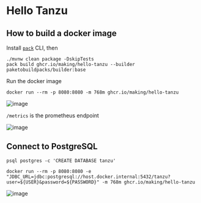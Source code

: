 # Hello Tanzu

## How to build a docker image

Install [`pack`](https://buildpacks.io/docs/tools/pack/cli/install/) CLI, then

```
./mvnw clean package -DskipTests
pack build ghcr.io/making/hello-tanzu --builder paketobuildpacks/builder:base
```

Run the docker image

```
docker run --rm -p 8080:8080 -m 768m ghcr.io/making/hello-tanzu
```

![image](https://user-images.githubusercontent.com/106908/106774002-0675d080-6685-11eb-9d22-e0bf143f0fd6.png)

`/metrics` is the prometheus endpoint

![image](https://user-images.githubusercontent.com/106908/106778334-37580480-6689-11eb-97fa-42f64f954bab.png)


## Connect to PostgreSQL


```
psql postgres -c 'CREATE DATABASE tanzu'
```

```
docker run --rm -p 8080:8080 -e "JDBC_URL=jdbc:postgresql://host.docker.internal:5432/tanzu?user=${USER}&password=${PASSWORD}" -m 768m ghcr.io/making/hello-tanzu
```

![image](https://user-images.githubusercontent.com/106908/106778481-5fdffe80-6689-11eb-9cf4-8a294ce5c7d0.png)
